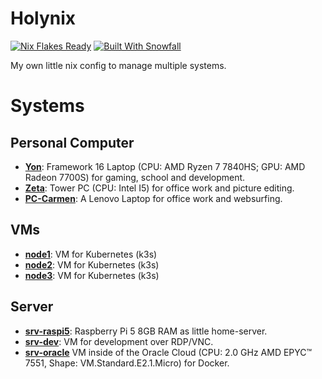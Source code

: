 # Holynix
<a href="https://nixos.wiki/wiki/Flakes" target="_blank"><img alt="Nix Flakes Ready" src="https://img.shields.io/static/v1?logo=nixos&logoColor=d8dee9&label=Nix%20Flakes&labelColor=5e81ac&message=Ready&color=d8dee9&style=for-the-badge"></a>
<a href="https://github.com/snowfallorg/lib" target="_blank"><img alt="Built With Snowfall" src="https://img.shields.io/static/v1?logoColor=d8dee9&label=Built%20With&labelColor=5e81ac&message=Snowfall&color=d8dee9&style=for-the-badge"></a>

My own little nix config to manage multiple systems.

# Systems

## Personal Computer
- **[Yon](https://github.com/Svenum/holynix/blob/main/systems/x86_64-linux/Yon/default.nix)**: Framework 16 Laptop (CPU: AMD Ryzen 7 7840HS; GPU: AMD Radeon 7700S) for gaming, school and development.
- **[Zeta](https://github.com/Svenum/holynix/blob/main/systems/x86_64-linux/Zeta/default.nix)**: Tower PC (CPU: Intel I5) for office work and picture editing.
- **[PC-Carmen](https://github.com/Svenum/holynix/blob/main/systems/x86_64-linux/PC-Carmen/default.nix)**: A Lenovo Laptop for office work and websurfing.

## VMs
- **[node1](https://github.com/Svenum/holynix/blob/main/systems/x86_64-linux/node1/default.nix)**: VM for Kubernetes (k3s)
- **[node2](https://github.com/Svenum/holynix/blob/main/systems/x86_64-linux/node2/default.nix)**: VM for Kubernetes (k3s)
- **[node3](https://github.com/Svenum/holynix/blob/main/systems/x86_64-linux/node3/default.nix)**: VM for Kubernetes (k3s)

## Server
- **[srv-raspi5](https://github.com/Svenum/holynix/blob/main/systems/aarch64-linux/srv-raspi5/default.nix)**: Raspberry Pi 5 8GB RAM as little home-server.
- **[srv-dev](https://github.com/Svenum/holynix/blob/main/systems/x86_64-linux/srv-dev/default.nix)**: VM for development over RDP/VNC.
- **[srv-oracle](https://github.com/Svenum/holynix/blob/main/systems/x86_64-linux/srv-oracle/default.nix)** VM inside of the Oracle Cloud (CPU: 2.0 GHz AMD EPYC™ 7551, Shape: VM.Standard.E2.1.Micro) for Docker.
